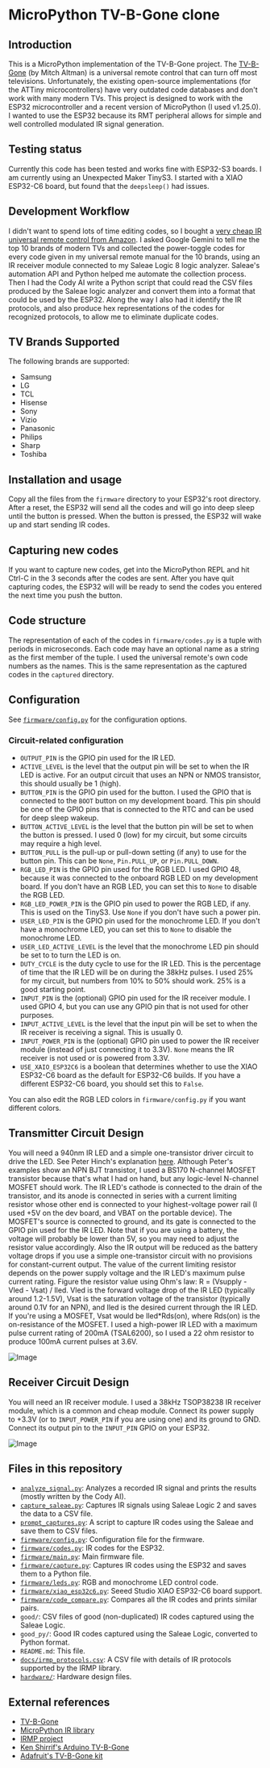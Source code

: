 # MicroPython TV-B-Gone clone
## Introduction
This is a MicroPython implementation of the TV-B-Gone project.
The [TV-B-Gone](https://www.tvbgone.com/) (by Mitch Altman) is a universal remote control that can turn off most televisions.
Unfortunately, the existing open-source implementations (for the ATTiny microcontrollers) have very outdated code databases and don't work with many modern TVs.
This project is designed to work with the ESP32 microcontroller and a recent version of MicroPython (I used v1.25.0).
I wanted to use the ESP32 because its RMT peripheral allows for simple and well controlled modulated IR signal generation.
## Testing status
Currently this code has been tested and works fine with ESP32-S3 boards.
I am currently using an Unexpected Maker TinyS3.
I started with a XIAO ESP32-C6 board, but found that the `deepsleep()` had issues.
## Development Workflow
I didn't want to spend lots of time editing codes, so I bought a [very cheap IR universal remote control from Amazon](https://www.amazon.com/dp/B0D6GFNFJY).
I asked Google Gemini to tell me the top 10 brands of modern TVs and collected the power-toggle codes for every code given in my universal remote manual for the 10 brands, using an IR receiver module connected to my Saleae Logic 8 logic analyzer.
Saleae's automation API and Python helped me automate the collection process.
Then I had the Cody AI write a Python script that could read the CSV files produced by the Saleae logic analyzer and convert them into a format that could be used by the ESP32. Along the way I also had it identify the IR protocols, and also produce hex representations of the codes for recognized protocols, to allow me to eliminate duplicate codes.
## TV Brands Supported
The following brands are supported:
  - Samsung
  - LG
  - TCL
  - Hisense
  - Sony
  - Vizio
  - Panasonic
  - Philips
  - Sharp
  - Toshiba
## Installation and usage
Copy all the files from the `firmware` directory to your ESP32's root directory.
After a reset, the ESP32 will send all the codes and will go into deep sleep until the button is pressed.
When the button is pressed, the ESP32 will wake up and start sending IR codes.
## Capturing new codes
If you want to capture new codes, get into the MicroPython REPL and hit Ctrl-C in the 3 seconds after the codes are sent.
After you have quit capturing codes, the ESP32 will will be ready to send the codes you entered
the next time you push the button.
## Code structure
The representation of each of the codes in `firmware/codes.py` is a tuple with periods in microseconds. Each code may have an optional name as a string as the first member of the tuple.
I used the universal remote's own code numbers as the names.
This is the same representation as the captured codes in the `captured` directory.
## Configuration
See [`firmware/config.py`](firmware/config.py) for the configuration options.
### Circuit-related configuration
  - `OUTPUT_PIN` is the GPIO pin used for the IR LED.
  - `ACTIVE_LEVEL` is the level that the output pin will be set to when the IR LED is active. For an output circuit that uses an NPN or NMOS transistor, this should usually be 1 (high).
  - `BUTTON_PIN` is the GPIO pin used for the button. I used the GPIO that is connected to the `BOOT` button on my development board. This pin should be one of the GPIO pins that is connected to the RTC and can be used for deep sleep wakeup.
  - `BUTTON_ACTIVE_LEVEL` is the level that the button pin will be set to when the button is pressed. I used 0 (low) for my circuit, but some circuits may require a high level.
  - `BUTTON_PULL` is the pull-up or pull-down setting (if any) to use for the button pin. This can be `None`, `Pin.PULL_UP`, or `Pin.PULL_DOWN`.
  - `RGB_LED_PIN` is the GPIO pin used for the RGB LED. I used GPIO 48, because it was connected to the onboard RGB LED on my development board. If you don't have an RGB LED, you can set this to `None` to disable the RGB LED.
  - `RGB_LED_POWER_PIN` is the GPIO pin used to power the RGB LED, if any. This is used on the TinyS3. Use `None` if you don't have such a power pin.
  - `USER_LED_PIN` is the GPIO pin used for the monochrome LED. If you don't have a monochrome LED, you can set this to `None` to disable the monochrome LED.
  - `USER_LED_ACTIVE_LEVEL` is the level that the monochrome LED pin should be set to to turn the LED is on.
  - `DUTY_CYCLE` is the duty cycle to use for the IR LED.
  This is the percentage of time that the IR LED will be on during the 38kHz pulses.
  I used 25% for my circuit, but numbers from 10% to 50% should work. 25% is a good starting point.
  - `INPUT_PIN` is the (optional) GPIO pin used for the IR receiver module. I used GPIO 4, but you can use any GPIO pin that is not used for other purposes.
  - `INPUT_ACTIVE_LEVEL` is the level that the input pin will be set to when the IR receiver is receiving a signal. This is usually 0.
  - `INPUT_POWER_PIN` is the (optional) GPIO pin used to power the IR receiver module (instead of just connecting it to 3.3V).
  `None` means the IR receiver is not used or is powered from 3.3V.
  - `USE_XAIO_ESP32C6` is a boolean that determines whether to use the XIAO ESP32-C6 board as the default for ESP32-C6 builds.
  If you have a different ESP32-C6 board, you should set this to `False`.
  
You can also edit the RGB LED colors in `firmware/config.py` if you want different colors.
## Transmitter Circuit Design
You will need a 940nm IR LED and a simple one-transistor driver circuit to drive the LED.
See Peter Hinch's explanation [here](https://github.com/peterhinch/micropython_ir/blob/master/TRANSMITTER.md).
Although Peter's examples show an NPN BJT transistor, 
I used a BS170 N-channel MOSFET transistor because that's what I had on hand, but any logic-level N-channel MOSFET should work.
The IR LED's cathode is connected to the drain of the transistor,
and its anode is connected in series with a current limiting resistor whose other end is connected to your highest-voltage power rail (I used +5V on the dev board, and VBAT on the portable device).
The MOSFET's source is connected to ground, and its gate is connected to the GPIO pin used for the IR LED.
Note that if you are using a battery, the voltage will probably be lower than 5V, so you may need to adjust the resistor value accordingly.
Also the IR output will be reduced as the battery voltage drops if you use a simple one-transistor circuit with no provisions for constant-current output.
The value of the current limiting resistor depends on the power supply voltage and the IR LED's maximum pulse current rating.
Figure the resistor value using Ohm's law: R = (Vsupply - Vled - Vsat) / Iled.
Vled is the forward voltage drop of the IR LED (typically around 1.2-1.5V),
Vsat is the saturation voltage of the transistor (typically around 0.1V for an NPN), and Iled is the desired current through the IR LED.
If you're using a MOSFET, Vsat would be Iled*Rds(on), where Rds(on) is the on-resistance of the MOSFET.
I used a high-power IR LED with a maximum pulse current rating of 200mA (TSAL6200), so I used a 22 ohm resistor to produce 100mA current pulses at 3.6V.

![Image](images/ir_output.png)
## Receiver Circuit Design
You will need an IR receiver module.
I used a 38kHz TSOP38238 IR receiver module, which is a common and cheap module.
Connect its power supply to +3.3V (or to `INPUT_POWER_PIN` if you are using one) and its ground to GND.
Connect its output pin to the `INPUT_PIN` GPIO on your ESP32.

![Image](images/ir_input.png)
## Files in this repository
  - [`analyze_signal.py`](analyze_signal.py): Analyzes a recorded IR signal and prints the results (mostly written by the Cody AI).
  - [`capture_saleae.py`](capture_saleae.py): Captures IR signals using Saleae Logic 2 and saves the data to a CSV file.
  - [`prompt_captures.py`](prompt_captures.py): A script to capture IR codes using the Saleae and save them to CSV files.
  - [`firmware/config.py`](firmware/config.py): Configuration file for the firmware.
  - [`firmware/codes.py`](firmware/codes.py): IR codes for the ESP32.
  - [`firmware/main.py`](firmware/main.py): Main firmware file.
  - [`firmware/capture.py`](firmware/capture.py): Captures IR codes using the ESP32 and saves them to a Python file.
  - [`firmware/leds.py`](firmware/leds.py): RGB and monochrome LED control code.
  - [`firmware/xiao_esp32c6.py`](firmware/xiao_esp32c6.py): Seeed Studio XIAO ESP32-C6 board support.
  - [`firmware/code_compare.py`](firmware/code_compare.py): Compares all the IR codes and prints similar pairs.
  - `good/`: CSV files of good (non-duplicated) IR codes captured using the Saleae Logic.
  - `good_py/`: Good IR codes captured using the Saleae Logic, converted to Python format.
  - `README.md`: This file.
  - [`docs/irmp_protocols.csv`](docs/irmp_protocols.csv): A CSV file with details of IR protocols supported by the IRMP library.
  - [`hardware/`](hardware/): Hardware design files.
## External references
  - [TV-B-Gone](https://www.tvbgone.com/)
  - [MicroPython IR library](https://github.com/peterhinch/micropython_ir/)
  - [IRMP project](https://github.com/IRMP-org/IRMP)
  - [Ken Shirrif's Arduino TV-B-Gone](https://github.com/shirriff/Arduino-TV-B-Gone)
  - [Adafruit's TV-B-Gone kit](https://github.com/adafruit/TV-B-Gone-kit)
